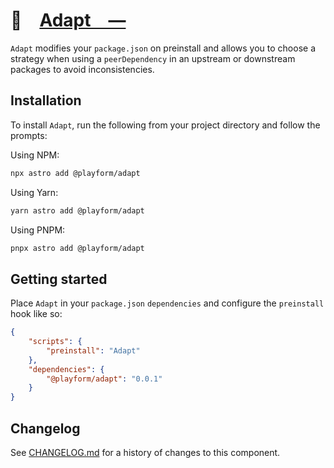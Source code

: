 # 🔌 [Adapt —]

`Adapt` modifies your `package.json` on preinstall and allows you to choose a
strategy when using a `peerDependency` in an upstream or downstream packages to
avoid inconsistencies.

## Installation

To install `Adapt`, run the following from your project directory and follow the
prompts:

Using NPM:

```sh
npx astro add @playform/adapt
```

Using Yarn:

```sh
yarn astro add @playform/adapt
```

Using PNPM:

```sh
pnpx astro add @playform/adapt
```

## Getting started

Place `Adapt` in your `package.json` `dependencies` and configure the
`preinstall` hook like so:

```json
{
	"scripts": {
		"preinstall": "Adapt"
	},
	"dependencies": {
		"@playform/adapt": "0.0.1"
	}
}
```

[Adapt —]: https://npmjs.org/@playform/adapt

## Changelog

See [CHANGELOG.md](CHANGELOG.md) for a history of changes to this component.
